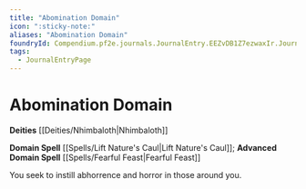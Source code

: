 ```yaml
---
title: "Abomination Domain"
icon: ":sticky-note:"
aliases: "Abomination Domain"
foundryId: Compendium.pf2e.journals.JournalEntry.EEZvDB1Z7ezwaxIr.JournalEntryPage.qMS6QepvY7UQQjcr
tags:
  - JournalEntryPage
---
```


# Abomination Domain
**Deities** [[Deities/Nhimbaloth|Nhimbaloth]]

**Domain Spell** [[Spells/Lift Nature's Caul|Lift Nature's Caul]]; **Advanced Domain Spell** [[Spells/Fearful Feast|Fearful Feast]]

You seek to instill abhorrence and horror in those around you.